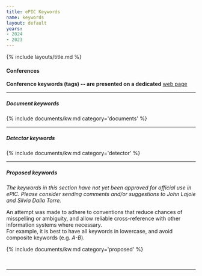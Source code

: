 ```yaml
---
title: ePIC Keywords
name: keywords
layout: default
years:
- 2024
- 2023
---
```

{% include layouts/title.md %}


#### Conferences

__Conference keywords (tags) -- are presented on a dedicated__ [web page](/documents/confkw.html)

---

##### Document keywords
{% include documents/kw.md category='documents' %}

---

##### Detector keywords
{% include documents/kw.md category='detector' %}


---

##### Proposed keywords


_The keywords in this section have not yet been approved for official use in ePIC. Please consider sending comments and/or suggestions to John Lajoie and Silvia Dalla Torre._

An attempt was made to adhere to conventions that reduce chances of misspelling or ambiguity, and allow
reliable cross-reference with other information systems where necessary.<br/> For example, it is best to have
all keywords in lowercase, and avoid composite keywords (e.g. _A-B_).

{% include documents/kw.md category='proposed' %}

<br/>

---